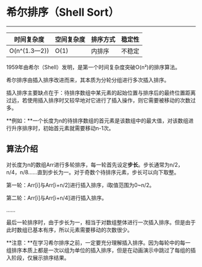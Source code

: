 # 希尔排序（Shell Sort）

---

| 时间复杂度   | 空间复杂度 | 排序方式 | 稳定性 |
| ------------ | ---------- | -------- | ------ |
| O(n^(1.3—2)) | O(1)       | 内排序   | 不稳定 |

1959年由希尔（Shell）发明，是第一个时间复杂度突破O(n²)的排序算法。

希尔排序由插入排序改进而来，其本质为分轮分组进行多次插入排序。

插入排序主要缺点在于：待排序数组中某元素的起始位置与排序后的最终位置距离过远，若使用插入排序时又较早地对它进行了插入操作，则它需要被移动的次数过多。

**例如：**一个长度为n的待排序数组的首元素是该数组中的最大值，对该数组进行升序排序时，初始首元素就需要移动n-1次。

## 算法介绍

对长度为n的数组Arr进行多轮排序，每一轮首先设定**步长**。步长通常为n/2，n/4，n/8……直到步长为一。对于奇数个待排序元素，步长可以向下取整。

第一轮：Arr[i]与Arr[i+n/2]进行插入排序，i取值范围为0~n/2。

第二轮：Arr[i]与Arr[i+n/4]进行插入排序。

……

最后一轮排序时，由于步长为一，相当于对数组整体进行一次插入排序。但是由于此时数组已基本有序，所以元素需要移动的次数很少。

**注意：**在学习希尔排序之前，一定要充分理解插入排序。因为每轮中的每一组排序本质上都是一次以组为单位的插入排序，但是在动画演示中跳过了每组的插入阶段，仅展示排序结果。